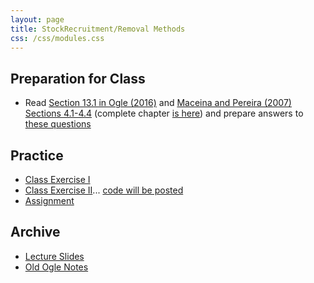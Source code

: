 ```yaml
---
layout: page
title: StockRecruitment/Removal Methods
css: /css/modules.css
---
```


## Preparation for Class

* Read [Section 13.1 in Ogle (2016)](RESOURCES/Ogle_Recruitment.pdf) and [Maceina and Pereira (2007) Sections 4.1-4.4](Maceina-Pereira-2007_41_44.pdf) (complete chapter [is here](Maceina-Pereira-2007.pdf)) and prepare answers to [these questions](PREP/StockRecruitment)

## Practice

* [Class Exercise I](CEX/StockRecruitment_CEX1)
* [Class Exercise II](CEX/StockRecruitment_CEX2)... [code will be posted](CEX/CODES/StockRecruitment2.R)
* [Assignment](CE/StockRecruitment_CE1)

## Archive

* [Lecture Slides](PPT/StockRecruitment.pptx)
* [Old Ogle Notes](RESOURCES/StockRecruitment)
